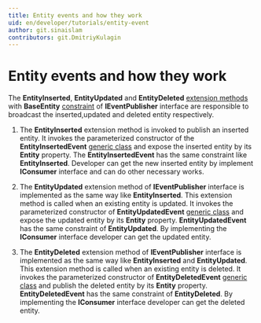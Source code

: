```yaml
---
title: Entity events and how they work
uid: en/developer/tutorials/entity-event
author: git.sinaislam
contributors: git.DmitriyKulagin
---
```

# Entity events and how they work

The **EntityInserted**, **EntityUpdated** and **EntityDeleted** [extension methods](https://docs.microsoft.com/dotnet/csharp/programming-guide/classes-and-structs/extension-methods) with **BaseEntity** [constraint](https://docs.microsoft.com/dotnet/csharp/programming-guide/generics/constraints-on-type-parameters) of **IEventPublisher** interface  are responsible to broadcast the inserted,updated and deleted entity respectively.

1. The **EntityInserted** extension method is invoked to publish an inserted entity. It invokes the parameterized constructor of the **EntityInsertedEvent** [generic class](https://docs.microsoft.com/dotnet/csharp/programming-guide/generics/generic-classes) and expose the inserted entity by its **Entity** property. The **EntityInsertedEvent** has the same constraint like **EntityInserted**. Developer can get the new inserted entity by implement **IConsumer** interface and can do other necessary works.

1. The **EntityUpdated** extension method of **IEventPublisher** interface is implemented as the same way like **EntityInserted**. This extension method is called when an existing entity is updated. It invokes the parameterized constructor of **EntityUpdatedEvent** [generic class](https://docs.microsoft.com/dotnet/csharp/programming-guide/generics/generic-classes) and expose the updated entity by its **Entity** property. **EntityUpdatedEvent** has the same constraint of **EntityUpdated**. By implementing the **IConsumer** interface developer can get the updated entity.

1. The **EntityDeleted** extension method of **IEventPublisher** interface is implemented as the same way like **EntityInserted** and **EntityUpdated**. This extension method is called when an existing entity is deleted. It invokes the parameterized constructor of **EntityDeletedEvent** [generic class](https://docs.microsoft.com/dotnet/csharp/programming-guide/generics/generic-classes) and publish the deleted entity by its **Entity** property. **EntityDeletedEvent** has the same constraint of **EntityDeleted**.  By implementing the **IConsumer** interface developer can get the deleted entity.
